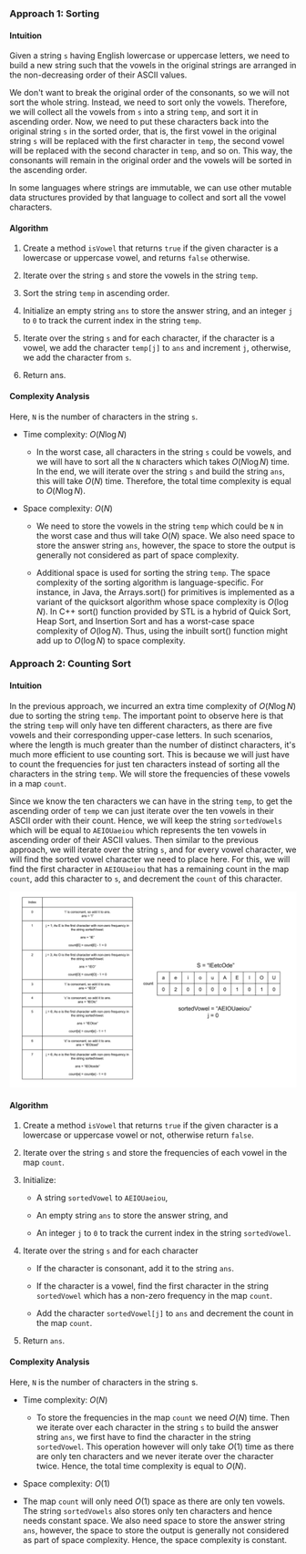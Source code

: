 ### Approach 1: Sorting

#### Intuition

Given a string `s` having English lowercase or uppercase letters, we need to build a new string such that the vowels in the original strings are arranged in the non-decreasing order of their ASCII values.

We don't want to break the original order of the consonants, so we will not sort the whole string. Instead, we need to sort only the vowels. Therefore, we will collect all the vowels from `s` into a string `temp`, and sort it in ascending order. Now, we need to put these characters back into the original string `s` in the sorted order, that is, the first vowel in the original string `s` will be replaced with the first character in `temp`, the second vowel will be replaced with the second character in `temp`, and so on. This way, the consonants will remain in the original order and the vowels will be sorted in the ascending order.

In some languages where strings are immutable, we can use other mutable data structures provided by that language to collect and sort all the vowel characters.

#### Algorithm

1. Create a method `isVowel` that returns `true` if the given character is a lowercase or uppercase vowel, and returns `false` otherwise.

2. Iterate over the string `s` and store the vowels in the string `temp`.

3. Sort the string `temp` in ascending order.

4. Initialize an empty string `ans` to store the answer string, and an integer `j` to `0` to track the current index in the string `temp`.

5. Iterate over the string `s` and for each character, if the character is a vowel, we add the character `temp[j]` to `ans` and increment `j`, otherwise, we add the character from `s`.

6. Return ans.

#### Complexity Analysis

Here, `N` is the number of characters in the string `s`.

-   Time complexity: $O(N \log N)$

    -   In the worst case, all characters in the string `s` could be vowels, and we will have to sort all the `N` characters which takes $O(N \log N)$ time. In the end, we will iterate over the string `s` and build the string `ans`, this will take $O(N)$ time. Therefore, the total time complexity is equal to $O(N \log N)$.

-   Space complexity: $O(N)$

    -   We need to store the vowels in the string `temp` which could be `N` in the worst case and thus will take $O(N)$ space. We also need space to store the answer string `ans`, however, the space to store the output is generally not considered as part of space complexity.

    -   Additional space is used for sorting the string `temp`. The space complexity of the sorting algorithm is language-specific. For instance, in Java, the Arrays.sort() for primitives is implemented as a variant of the quicksort algorithm whose space complexity is $O(\log N)$. In C++ sort() function provided by STL is a hybrid of Quick Sort, Heap Sort, and Insertion Sort and has a worst-case space complexity of $O(\log N)$. Thus, using the inbuilt sort() function might add up to $O(\log N)$ to space complexity.

### Approach 2: Counting Sort

#### Intuition

In the previous approach, we incurred an extra time complexity of $O(N \log N)$ due to sorting the string `temp`. The important point to observe here is that the string `temp` will only have ten different characters, as there are five vowels and their corresponding upper-case letters. In such scenarios, where the length is much greater than the number of distinct characters, it's much more efficient to use counting sort. This is because we will just have to count the frequencies for just ten characters instead of sorting all the characters in the string `temp`. We will store the frequencies of these vowels in a map `count`.

Since we know the ten characters we can have in the string `temp`, to get the ascending order of `temp` we can just iterate over the ten vowels in their ASCII order with their count. Hence, we will keep the string `sortedVowels` which will be equal to `AEIOUaeiou` which represents the ten vowels in ascending order of their ASCII values. Then similar to the previous approach, we will iterate over the string `s`, and for every vowel character, we will find the sorted vowel character we need to place here. For this, we will find the first character in `AEIOUaeiou` that has a remaining count in the map `count`, add this character to `s`, and decrement the `count` of this character.

![](./assets/img/2785A.png)

#### Algorithm

1. Create a method `isVowel` that returns `true` if the given character is a lowercase or uppercase vowel or not, otherwise return `false`.

2. Iterate over the string `s` and store the frequencies of each vowel in the map `count`.

3. Initialize:

    - A string `sortedVowel` to `AEIOUaeiou`,

    - An empty string `ans` to store the answer string, and

    - An integer `j` to `0` to track the current index in the string `sortedVowel`.

4. Iterate over the string `s` and for each character

    - If the character is consonant, add it to the string `ans`.

    - If the character is a vowel, find the first character in the string `sortedVowel` which has a non-zero frequency in the map `count`.

    - Add the character `sortedVowel[j]` to `ans` and decrement the count in the map `count`.

5. Return `ans`.

#### Complexity Analysis

Here, `N` is the number of characters in the string s.

-   Time complexity: $O(N)$

    -   To store the frequencies in the map `count` we need $O(N)$ time. Then we iterate over each character in the string `s` to build the answer string `ans`, we first have to find the character in the string `sortedVowel`. This operation however will only take $O(1)$ time as there are only ten characters and we never iterate over the character twice. Hence, the total time complexity is equal to $O(N)$.

-   Space complexity: $O(1)$

-   The map `count` will only need $O(1)$ space as there are only ten vowels. The string `sortedVowels` also stores only ten characters and hence needs constant space. We also need space to store the answer string `ans`, however, the space to store the output is generally not considered as part of space complexity. Hence, the space complexity is constant.
